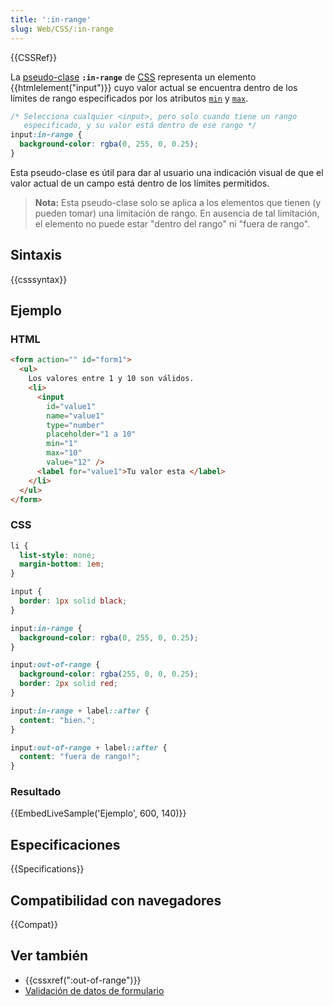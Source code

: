 ```yaml
---
title: ':in-range'
slug: Web/CSS/:in-range
---
```


{{CSSRef}}

La [pseudo-clase](/es/docs/CSS/Pseudo-classes) **`:in-range`** de [CSS](/es/docs/Web/CSS) representa un elemento {{htmlelement("input")}} cuyo valor actual se encuentra dentro de los límites de rango especificados por los atributos [`min`](/es/docs/Web/HTML/Element/input#min) y [`max`](/es/docs/Web/HTML/Element/input#max).

```css
/* Selecciona cualquier <input>, pero solo cuando tiene un rango
   especificado, y su valor está dentro de ese rango */
input:in-range {
  background-color: rgba(0, 255, 0, 0.25);
}
```

Esta pseudo-clase es útil para dar al usuario una indicación visual de que el valor actual de un campo está dentro de los límites permitidos.

> **Nota:** Esta pseudo-clase solo se aplica a los elementos que tienen (y pueden tomar) una limitación de rango. En ausencia de tal limitación, el elemento no puede estar "dentro del rango" ni "fuera de rango".

## Sintaxis

{{csssyntax}}

## Ejemplo

### HTML

```html
<form action="" id="form1">
  <ul>
    Los valores entre 1 y 10 son válidos.
    <li>
      <input
        id="value1"
        name="value1"
        type="number"
        placeholder="1 a 10"
        min="1"
        max="10"
        value="12" />
      <label for="value1">Tu valor esta </label>
    </li>
  </ul>
</form>
```

### CSS

```css
li {
  list-style: none;
  margin-bottom: 1em;
}

input {
  border: 1px solid black;
}

input:in-range {
  background-color: rgba(0, 255, 0, 0.25);
}

input:out-of-range {
  background-color: rgba(255, 0, 0, 0.25);
  border: 2px solid red;
}

input:in-range + label::after {
  content: "bien.";
}

input:out-of-range + label::after {
  content: "fuera de rango!";
}
```

### Resultado

{{EmbedLiveSample('Ejemplo', 600, 140)}}

## Especificaciones

{{Specifications}}

## Compatibilidad con navegadores

{{Compat}}

## Ver también

- {{cssxref(":out-of-range")}}
- [Validación de datos de formulario](/es/docs/Learn/HTML/Forms/Form_validation)
